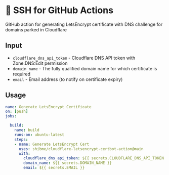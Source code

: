# 🚀 SSH for GitHub Actions

GitHub action for generating LetsEncrypt certificate with DNS challenge for domains parked in Cloudflare

## Input

* `cloudflare_dns_api_token` - Cloudflare DNS API token with Zone:DNS:Edit permission
* `domain_name` - The fully qualified domain name for which certificate is required
* `email` - Email address (to notify on certificate expiry)

## Usage

```yaml
name: Generate LetsEncrypt Certificate
on: [push]
jobs:

  build:
    name: build
    runs-on: ubuntu-latest
    steps:
    - name: Generate LetsEncrypt Cert
      uses: shibme/cloudflare-letsencrypt-certbot-action@main
      with:
        cloudflare_dns_api_token: ${{ secrets.CLOUDFLARE_DNS_API_TOKEN }}
        domain_name: ${{ secrets.DOMAIN_NAME }}
        email: ${{ secrets.EMAIL }}
```